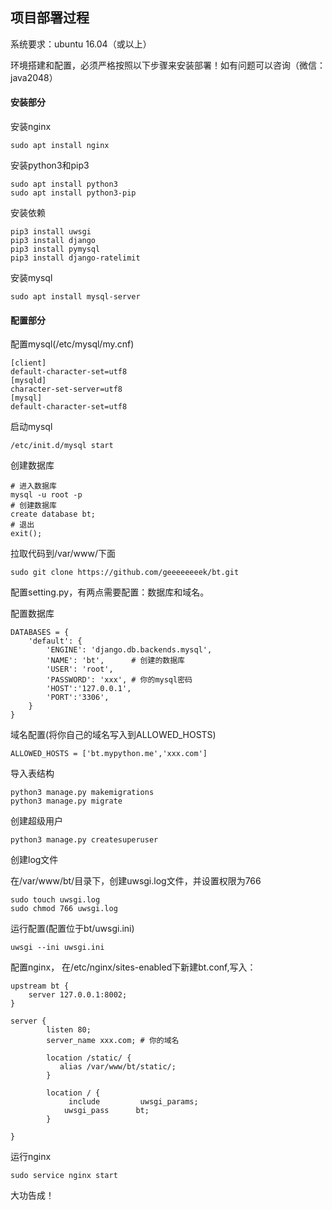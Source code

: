 ## 项目部署过程
 
系统要求：ubuntu 16.04（或以上）

环境搭建和配置，必须严格按照以下步骤来安装部署！如有问题可以咨询（微信：java2048）

#### 安装部分

安装nginx
```
sudo apt install nginx
```

安装python3和pip3
```
sudo apt install python3
sudo apt install python3-pip
```

安装依赖
```
pip3 install uwsgi
pip3 install django
pip3 install pymysql
pip3 install django-ratelimit  
```

安装mysql
```
sudo apt install mysql-server
```

#### 配置部分

配置mysql(/etc/mysql/my.cnf)
```
[client]
default-character-set=utf8
[mysqld] 
character-set-server=utf8
[mysql]
default-character-set=utf8
```

启动mysql
```
/etc/init.d/mysql start
```

创建数据库
```
# 进入数据库
mysql -u root -p
# 创建数据库
create database bt;
# 退出
exit();
```

拉取代码到/var/www/下面
```
sudo git clone https://github.com/geeeeeeeek/bt.git
```

配置setting.py，有两点需要配置：数据库和域名。

配置数据库
```
DATABASES = {
    'default': {
        'ENGINE': 'django.db.backends.mysql',
        'NAME': 'bt',      # 创建的数据库
		'USER': 'root',
		'PASSWORD': 'xxx', # 你的mysql密码
		'HOST':'127.0.0.1',
		'PORT':'3306',
    }
}
```

域名配置(将你自己的域名写入到ALLOWED_HOSTS)
```
ALLOWED_HOSTS = ['bt.mypython.me','xxx.com']
```

导入表结构
```
python3 manage.py makemigrations
python3 manage.py migrate 
```

创建超级用户
```
python3 manage.py createsuperuser
```

创建log文件

在/var/www/bt/目录下，创建uwsgi.log文件，并设置权限为766
```
sudo touch uwsgi.log
sudo chmod 766 uwsgi.log

```

运行配置(配置位于bt/uwsgi.ini)
```
uwsgi --ini uwsgi.ini
```

配置nginx， 在/etc/nginx/sites-enabled下新建bt.conf,写入：
```
upstream bt {
    server 127.0.0.1:8002;
}
 
server {
        listen 80;
        server_name xxx.com; # 你的域名 

        location /static/ {
           alias /var/www/bt/static/;
        } 

        location / {
             include         uwsgi_params;
            uwsgi_pass      bt;
        }

}
```

运行nginx
```
sudo service nginx start
```
 
大功告成！
 

